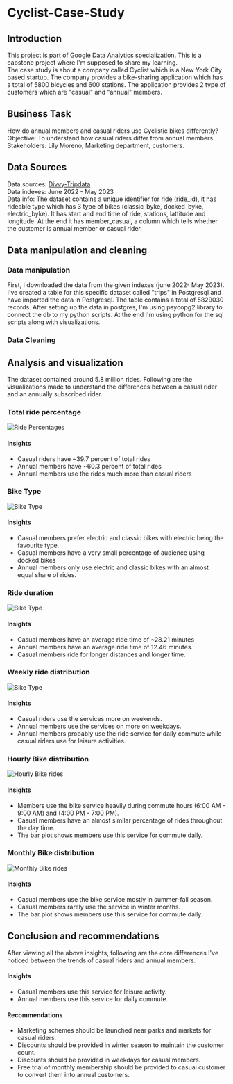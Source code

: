# Cyclist-Case-Study

## Introduction
This project is part of Google Data Analytics specialization. This is a capstone project where I'm supposed to share my learning.</br>
The case study is about a company called Cyclist which is a New York City based startup. The company provides a bike-sharing application which has a total of 5800 bicycles and 600 stations. The application provides 2 type of customers which are "casual" and "annual" members.</br>

## Business Task
How do annual members and casual riders use Cyclistic bikes differently?</br>
Objective: To understand how casual riders differ from annual members.</br>
Stakeholders: Lily Moreno, Marketing department, customers.</br>
## Data Sources
Data sources: [Divvy-Tripdata](https://divvy-tripdata.s3.amazonaws.com/index.html)</br>
Data indexes: June 2022 - May 2023</br>
Data info: The dataset contains a unique identifier for ride (ride_id), it has rideable type which has 3 type of bikes (classic_byke, docked_byke, electric_byke). It has start and end time of ride, stations, lattitude and longitude. At the end it has member_casual, a column which tells whether the customer is annual member or casual rider. </br>

## Data manipulation and cleaning
### Data manipulation
First, I downloaded the data from the given indexes (june 2022- May 2023). I've created a table for this specific dataset called "trips" in Postgresql and have imported the data in Postgresql. The table contains a total of 5829030 records. After setting up the data in postgres, I'm using psycopg2 library to connect the db to my python scripts. At the end I'm using python for the sql scripts along with visualizations.

### Data Cleaning

## Analysis and visualization
The dataset contained around 5.8 million rides. Following are the visualizations made to understand the differences between a casual rider and an annually subscribed rider.
### Total ride percentage
![Ride Percentages](./user_distribution_chart.png)
#### Insights
* Casual riders have ~39.7 percent of total rides
* Annual members have ~60.3 percent of total rides
* Annual members use the rides much more than casual riders

### Bike Type
![Bike Type](./bike_type_member_pie_chart.png)
#### Insights
* Casual members prefer electric and classic bikes with electric being the favourite type.
* Casual members have a very small percentage of audience using docked bikes
* Annual members only use electric and classic bikes with an almost equal share of rides.

### Ride duration 
![Bike Type](./Average_ride_duration.png)
#### Insights
* Casual members have an average ride time of ~28.21 minutes
* Annual members have an average ride time of 12.46 minutes.
* Casual members ride for longer distances and longer time. 

### Weekly ride distribution 
![Bike Type](./member_day_rides.png)
#### Insights
* Casual riders use the services more on weekends.  
* Annual members use the services on more on weekdays.
* Annual members probably use the ride service for daily commute while casual riders use for leisure activities. 

### Hourly Bike distribution
![Hourly Bike rides](./hourly_bike_rides.png)
#### Insights
* Members use the bike service heavily during commute hours (6:00 AM - 9:00 AM) and (4:00 PM - 7:00 PM).
* Casual members have an almost similar percentage of rides throughout the day time.
* The bar plot shows members use this service for commute daily.

### Monthly Bike distribution
![Monthly Bike rides](./monthly_distribution.png)
#### Insights
* Casual members use the bike service mostly in summer-fall season.
* Casual members rarely use the service in winter months.
* The bar plot shows members use this service for commute daily.

## Conclusion and recommendations
After viewing all the above insights, following are the core differences I've noticed between the trends of casual riders and annual members.
#### Insights
* Casual members use this service for leisure activity.
* Annual members use this service for daily commute.

#### Recommendations
* Marketing schemes should be launched near parks and markets for casual riders.
* Discounts should be provided in winter season to maintain the customer count.
* Discounts should be provided in weekdays for casual members.
* Free trial of monthly membership should be provided to casual customer to convert them into annual customers.
 